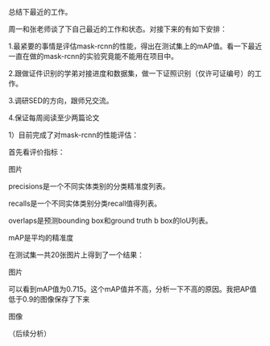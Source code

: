 总结下最近的工作。

周一和张老师谈了下自己最近的工作和状态。对接下来的有如下安排：

1.最紧要的事情是评估mask-rcnn的性能，得出在测试集上的mAP值。看一下最近一直在做的mask-rcnn的实验究竟能不能用在项目中。

2.跟做证件识别的学弟对接进度和数据集，做一下证照识别（仅许可证编号）的工作。

3.调研SED的方向，跟师兄交流。

4.保证每周阅读至少两篇论文

1）目前完成了对mask-rcnn的性能评估：

首先看评价指标：

图片

precisions是一个不同实体类别的分类精准度列表。

recalls是一个不同实体类别分类recall值得列表。

overlaps是预测bounding box和ground truth b box的IoU列表。

mAP是平均的精准度

在测试集一共20张图片上得到了一个结果：

图片

可以看到mAP值为0.715。这个mAP值并不高，分析一下不高的原因。我把AP值低于0.9的图像保存了下来

图像

（后续分析）



